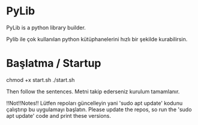 # PyLib
PyLib is a python library builder.


Pylib ile çok kullanılan python kütüphanelerini
hızlı bir şekilde kurabilirsin.

# Başlatma / Startup
chmod +x start.sh
./start.sh

Then follow the sentences.
Metni takip ederseniz kurulum tamamlanır.


!!Not!!Notes!!
Lütfen repoları güncelleyin yani 'sudo apt update' kodunu çalıştırıp bu uygulamayı başlatın.
Please update the repos, so run the 'sudo apt update' code and print these versions.
